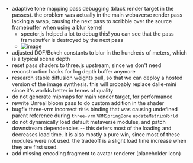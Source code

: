 - adaptive tone mapping pass debugging (black render target in the passes). the problem was actually in the main webaverse render pass lacking a swap, causing the next pass to scribble over the source framebuffer when using a blur kernel
  - spector.js helped a lot to debug this! you can see that the pass framebuffer is destroyed by the next pass
  - ![image](https://user-images.githubusercontent.com/6926057/184946902-6053b12d-facb-4ed9-822e-3d203a93ea08.png)
- adjusted DOF/Bokeh constants to blur in the hundreds of meters, which is a typical scene depth
- reset pass shaders to three.js upstream, since we don't need reconstruction hacks for log depth buffer anymore
- research stable diffusion weights pull, so that we can deploy a hosted version of the image synthesis. this will probably replace dalle-mini since it's worlds better in terms of quality
- do not generate mipmaps for main render target, for performance
- rewrite Unreal bloom pass to do custom addition in the shader
- bugfix three-vrm incorrect `this` binding that was causing undefined parent reference during `three-vrm` `VRMSpringBone` `updateMatrixWorld`
- do not dynamically load default metaverse modules, and patch downstream dependencies -- this defers most of the loading and decreases load time. it is also mostly a pure win, since most of these modules were not used. the tradeoff is a slight load time increase when they are first used.
- add missing encoding fragment to avatar renderer (placeholder icon)